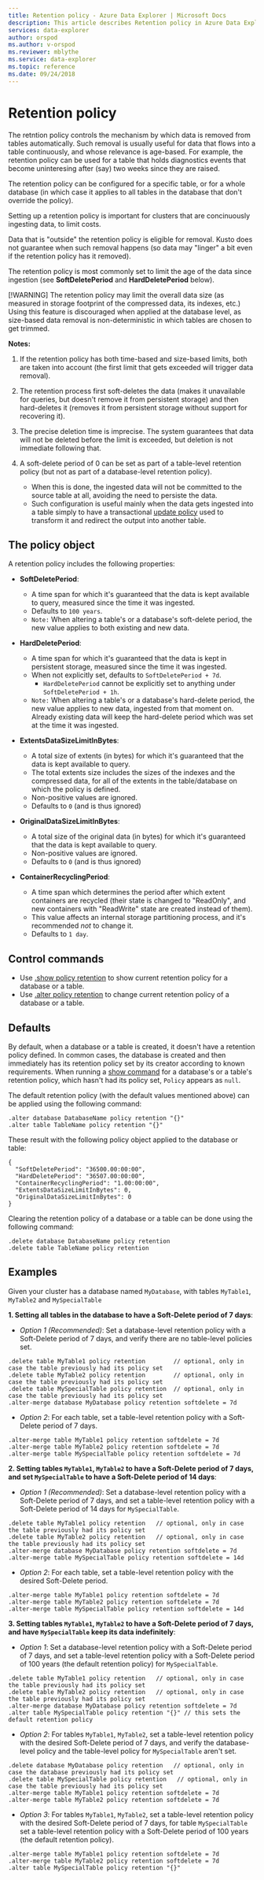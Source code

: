 ```yaml
---
title: Retention policy - Azure Data Explorer | Microsoft Docs
description: This article describes Retention policy in Azure Data Explorer.
services: data-explorer
author: orspod
ms.author: v-orspod
ms.reviewer: mblythe
ms.service: data-explorer
ms.topic: reference
ms.date: 09/24/2018
---
```

# Retention policy

The retntion policy controls the mechanism by which data is removed from tables automatically.
Such removal is usually useful for data that flows into a table continuously, and whose relevance
is age-based. For example, the retention policy can be used for a table that holds diagnostics
events that become uninteresing after (say) two weeks since they are raised.

The retention policy can be configured for a specific table, or for a whole database
(in which case it applies to all tables in the database that don't override the policy).

Setting up a retention policy is important for clusters that are concinuously ingesting
data, to limit costs.

Data that is "outside" the retention policy is eligible for removal. Kusto does not
guarantee when such removal happens (so data may "linger" a bit even if the retention policy
has it removed).

The retention policy is most commonly set to limit the age of the data since ingestion
(see **SoftDeletePeriod** and **HardDeletePeriod** below).

[!WARNING]
The retention policy may limit the overall data size (as measured in storage footprint
of the compressed data, its indexes, etc.) Using this feature is discouraged when applied
at the database level, as size-based data removal is non-deterministic in which tables
are chosen to get trimmed.

**Notes:**
1. If the retention policy has both time-based and size-based limits, both are taken
   into account (the first limit that gets exceeded will trigger data removal).

2. The retention process first soft-deletes the data (makes it unavailable for queries,
   but doesn't remove it from persistent storage) and then hard-deletes it (removes it
   from persistent storage without support for recovering it).

3. The precise deletion time is imprecise. The system guarantees that data will not be
   deleted before the limit is exceeded, but deletion is not immediate following that.

4. A soft-delete period of 0 can be set as part of a table-level retention policy
   (but not as part of a database-level retention policy).
   - When this is done, the ingested data will not be committed to the source table
    at all, avoiding the need to persiste the data.
   - Such configuration is useful mainly when the data gets ingested into a table
     simply to have a transactional [update policy](updatepolicy.md) used to transform
     it and redirect the output into another table.

## The policy object
A retention policy includes the following properties:

* **SoftDeletePeriod**:
    - A time span for which it's guaranteed that the data is kept available to query, measured since the time it was ingested.
    - Defaults to `100 years`.
    - `Note:` When altering a table's or a database's soft-delete period, the new value applies to both existing and new data.

* **HardDeletePeriod**:
    - A time span for which it's guaranteed that the data is kept in persistent storage, measured since the time it was ingested.
    - When not explicitly set, defaults to `SoftDeletePeriod + 7d`.
        - `HardDeletePeriod` cannot be explicitly set to anything under `SoftDeletePeriod + 1h`.
    - `Note:` When altering a table's or a database's hard-delete period, the new value applies to new data, ingested from that moment on.
    Already existing data will keep the hard-delete period which was set at the time it was ingested.

* **ExtentsDataSizeLimitInBytes**:
    - A total size of extents (in bytes) for which it's guaranteed that the data is kept available to query.
    - The total extents size includes the sizes of the indexes and the compressed data, for all of the extents in the table/database on which
    the policy is defined.
    - Non-positive values are ignored.
    - Defaults to `0` (and is thus ignored)
    
* **OriginalDataSizeLimitInBytes**:
    - A total size of the original data (in bytes) for which it's guaranteed that the data is kept available to query.
    - Non-positive values are ignored.
    - Defaults to `0` (and is thus ignored)

* **ContainerRecyclingPeriod**: 
    - A time span which determines the period after which extent containers are recycled (their state is changed to "ReadOnly", and new containers 
    with "ReadWrite" state are created instead of them).
    - This value affects an internal storage partitioning process, and it's recommended *not* to change it.
    - Defaults to `1 day`.

## Control commands
* Use [.show policy retention](../management/retention-policy.md) to show current retention
policy for a database or a table.
* Use [.alter policy retention](../management/retention-policy.md) to change current 
retention policy of a database or a table.

## Defaults
By default, when a database or a table is created, it doesn't have a retention policy defined.
In common cases, the database is created and then immediately has its retention policy set by its creator according to known requirements.
When running a [show command](../management/retention-policy.md) for a database's or a table's retention policy, 
which hasn't had its policy set, `Policy` appears as `null`.

The default retention policy (with the default values mentioned above) can be applied using the following command:
```kusto
.alter database DatabaseName policy retention "{}"
.alter table TableName policy retention "{}"
```
These result with the following policy object applied to the database or table:
```kusto
{
  "SoftDeletePeriod": "36500.00:00:00",
  "HardDeletePeriod": "36507.00:00:00",
  "ContainerRecyclingPeriod": "1.00:00:00",
  "ExtentsDataSizeLimitInBytes": 0,
  "OriginalDataSizeLimitInBytes": 0
}
```
Clearing the retention policy of a database or a table can be done using the following command:
```kusto
.delete database DatabaseName policy retention
.delete table TableName policy retention
```

## Examples

Given your cluster has a database named `MyDatabase`, with tables `MyTable1`, `MyTable2` and `MySpecialTable`

**1. Setting all tables in the database to have a Soft-Delete period of 7 days**:

- *Option 1 (Recommended)*: Set a database-level retention policy with a Soft-Delete period of 7 days, and verify there are no table-level policies set.
```kusto
.delete table MyTable1 policy retention        // optional, only in case the table previously had its policy set
.delete table MyTable2 policy retention        // optional, only in case the table previously had its policy set
.delete table MySpecialTable policy retention  // optional, only in case the table previously had its policy set
.alter-merge database MyDatabase policy retention softdelete = 7d
```

- *Option 2*: For each table, set a table-level retention policy with a Soft-Delete period of 7 days.
```kusto
.alter-merge table MyTable1 policy retention softdelete = 7d
.alter-merge table MyTable2 policy retention softdelete = 7d
.alter-merge table MySpecialTable policy retention softdelete = 7d
```

**2. Setting tables `MyTable1`, `MyTable2` to have a Soft-Delete period of 7 days, and set `MySpecialTable` to have a Soft-Delete period of 14 days**:

- *Option 1 (Recommended)*: Set a database-level retention policy with a Soft-Delete period of 7 days, and set a table-level retention policy with a 
Soft-Delete period of 14 days for `MySpecialTable`.
```kusto
.delete table MyTable1 policy retention   // optional, only in case the table previously had its policy set
.delete table MyTable2 policy retention   // optional, only in case the table previously had its policy set
.alter-merge database MyDatabase policy retention softdelete = 7d
.alter-merge table MySpecialTable policy retention softdelete = 14d
```

- *Option 2*: For each table, set a table-level retention policy with the desired Soft-Delete period.
```kusto
.alter-merge table MyTable1 policy retention softdelete = 7d
.alter-merge table MyTable2 policy retention softdelete = 7d
.alter-merge table MySpecialTable policy retention softdelete = 14d
```

**3. Setting tables `MyTable1`, `MyTable2` to have a Soft-Delete period of 7 days, and have `MySpecialTable` keep its data indefinitely**:

- *Option 1*: Set a database-level retention policy with a Soft-Delete period of 7 days, and set a table-level retention policy with a 
Soft-Delete period of 100 years (the default retention policy) for `MySpecialTable`.
```kusto
.delete table MyTable1 policy retention   // optional, only in case the table previously had its policy set
.delete table MyTable2 policy retention   // optional, only in case the table previously had its policy set
.alter-merge database MyDatabase policy retention softdelete = 7d
.alter table MySpecialTable policy retention "{}" // this sets the default retention policy
```

- *Option 2*: For tables `MyTable1`, `MyTable2`, set a table-level retention policy with the desired Soft-Delete period of 7 days, and verify the 
database-level policy and the table-level policy for `MySpecialTable` aren't set.
```kusto
.delete database MyDatabase policy retention   // optional, only in case the database previously had its policy set
.delete table MySpecialTable policy retention   // optional, only in case the table previously had its policy set
.alter-merge table MyTable1 policy retention softdelete = 7d
.alter-merge table MyTable2 policy retention softdelete = 7d
```

- *Option 3*: For tables `MyTable1`, `MyTable2`, set a table-level retention policy with the desired Soft-Delete period of 7 days, for table 
`MySpecialTable` set a table-level retention policy with a Soft-Delete period of 100 years (the default retention policy).
```kusto
.alter-merge table MyTable1 policy retention softdelete = 7d
.alter-merge table MyTable2 policy retention softdelete = 7d
.alter table MySpecialTable policy retention "{}"
```